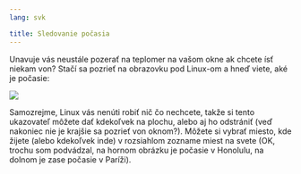 ```yaml
---
lang: svk

title: Sledovanie počasia
---
```


Unavuje vás neustále pozerať na teplomer na vašom okne ak chcete ísť niekam von? Stačí sa pozrieť na obrazovku pod Linux-om a hneď viete, aké je počasie: 

<img src="Images/weather.png" />

Samozrejme, Linux vás nenúti robiť nič čo nechcete, takže si tento ukazovateľ môžete dať kdekoľvek na plochu, alebo aj ho odstrániť (veď nakoniec nie je krajšie sa pozrieť von oknom?). Môžete si vybrať miesto, kde žijete (alebo kdekoľvek inde) v rozsiahlom zozname miest na svete (OK, trochu som podvádzal, na hornom obrázku je počasie v Honolulu, na dolnom je zase počasie v Paríži).




